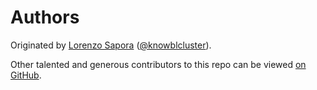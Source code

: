# Authors

Originated by [Lorenzo Sapora](https://sush.us) ([@knowblcluster](https://github.com/knowblcluster)).

Other talented and generous contributors to this repo can be viewed [on GitHub](https://github.com/knowblcluster/log-based-static-contact-form/graphs/contributors).
